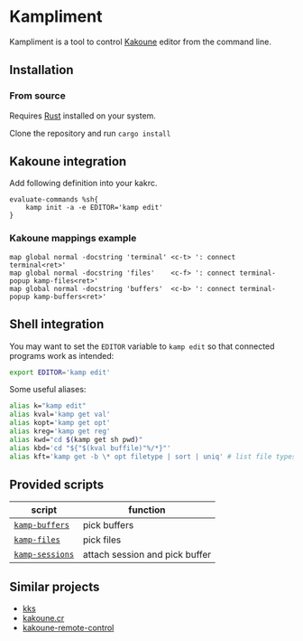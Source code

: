 # Kampliment

Kampliment is a tool to control [Kakoune](https://github.com/mawww/kakoune) editor from the command line.

## Installation

### From source

Requires [Rust](https://www.rust-lang.org) installed on your system.

Clone the repository and run `cargo install`

## Kakoune integration

Add following definition into your kakrc.

```kak
evaluate-commands %sh{
    kamp init -a -e EDITOR='kamp edit'
}
```

### Kakoune mappings example

```kak
map global normal -docstring 'terminal' <c-t> ': connect terminal<ret>'
map global normal -docstring 'files'    <c-f> ': connect terminal-popup kamp-files<ret>'
map global normal -docstring 'buffers'  <c-b> ': connect terminal-popup kamp-buffers<ret>'
```

## Shell integration

You may want to set the `EDITOR` variable to `kamp edit` so that connected programs work as intended:

```sh
export EDITOR='kamp edit'
```

Some useful aliases:

```sh
alias k="kamp edit"
alias kval='kamp get val'
alias kopt='kamp get opt'
alias kreg='kamp get reg'
alias kwd="cd $(kamp get sh pwd)"
alias kbd='cd "${"$(kval buffile)"%/*}"'
alias kft='kamp get -b \* opt filetype | sort | uniq' # list file types you're working on
```

## Provided scripts

| script                                   | function                       |
| ---------------------------------------- | ------------------------------ |
| [`kamp-buffers`](scripts/kamp-buffers)   | pick buffers                   |
| [`kamp-files`](scripts/kamp-files)       | pick files                     |
| [`kamp-sessions`](scripts/kamp-sessions) | attach session and pick buffer |

## Similar projects

- [kks](https://github.com/kkga/kks)
- [kakoune.cr](https://github.com/alexherbo2/kakoune.cr)
- [kakoune-remote-control](https://github.com/danr/kakoune-remote-control)
